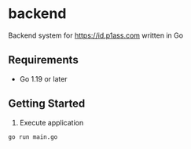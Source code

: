 # backend

Backend system for https://id.p1ass.com written in Go

## Requirements

- Go 1.19 or later

## Getting Started

1. Execute application

```shell
go run main.go
```
